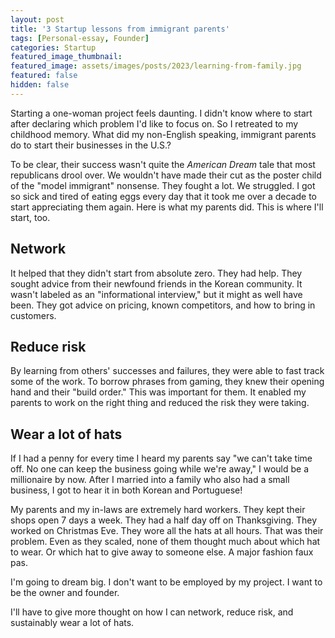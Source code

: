 ```yaml
---
layout: post
title: '3 Startup lessons from immigrant parents'
tags: [Personal-essay, Founder]
categories: Startup
featured_image_thumbnail:
featured_image: assets/images/posts/2023/learning-from-family.jpg
featured: false
hidden: false
---
```


Starting a one-woman project feels daunting. I didn't know where to start after declaring which problem I'd like to focus on. So I retreated to my childhood memory. What did my non-English speaking, immigrant parents do to start their businesses in the U.S.?

To be clear, their success wasn't quite the *American Dream* tale that most republicans drool over. We wouldn't have made their cut as the poster child of the "model immigrant" nonsense. They fought a lot. We struggled. I got so sick and tired of eating eggs every day that it took me over a decade to start appreciating them again. Here is what my parents did. This is where I'll start, too.

## Network

It helped that they didn't start from absolute zero. They had help. They sought advice from their newfound friends in the Korean community. It wasn't labeled as an "informational interview," but it might as well have been. They got advice on pricing, known competitors, and how to bring in customers.

## Reduce risk

By learning from others' successes and failures, they were able to fast track some of the work. To borrow phrases from gaming, they knew their opening hand and their "build order." This was important for them. It enabled my parents to work on the right thing and reduced the risk they were taking.

## Wear a lot of hats

If I had a penny for every time I heard my parents say "we can't take time off. No one can keep the business going while we're away," I would be a millionaire by now. After I married into a family who also had a small business, I got to hear it in both Korean and Portuguese!

My parents and my in-laws are extremely hard workers. They kept their shops open 7 days a week. They had a half day off on Thanksgiving. They worked on Christmas Eve. They wore all the hats at all hours. That was their problem. Even as they scaled, none of them thought much about which hat to wear. Or which hat to give away to someone else. A major fashion faux pas.

I'm going to dream big. I don't want to be employed by my project. I want to be the owner and founder.

I'll have to give more thought on how I can network, reduce risk, and sustainably wear a lot of hats.
